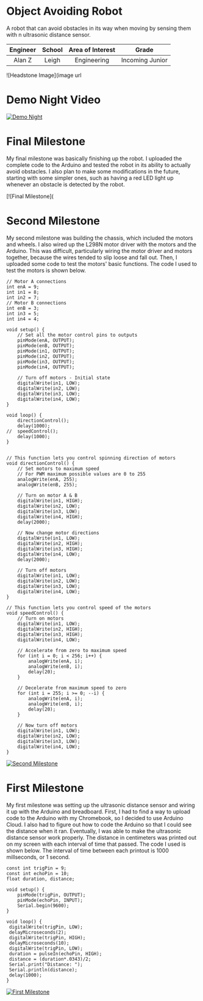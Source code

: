﻿# Object Avoiding Robot
A robot that can avoid obstacles in its way when moving by sensing them with n ultrasonic distance sensor.

| **Engineer** | **School** | **Area of Interest** | **Grade** |
|:--:|:--:|:--:|:--:|
| Alan Z | Leigh | Engineering | Incoming Junior

![Headstone Image](image url
  
# Demo Night Video

[![Demo Night](https://res.cloudinary.com/marcomontalbano/image/upload/v1627057413/video_to_markdown/images/youtube--H4ReZvbjj-w-c05b58ac6eb4c4700831b2b3070cd403.jpg)](https://www.youtube.com/watch?v=H4ReZvbjj-w&list=PLe-u_DjFx7eushLEouC1Aq0dlQR5Em00U&index=11 "Alan Z Demo Night")


# Final Milestone

My final milestone was basically finishing up the robot. I uploaded the complete code to the Arduino and tested the robot in its ability to actually avoid obstacles. I also plan to make some modifications in the future, starting with some simpler ones, such as having a red LED light up whenever an obstacle is detected by the robot.

[![Final Milestone](

# Second Milestone

My second milestone was building the chassis, which included the motors and wheels. I also wired up the L298N motor driver with the motors and the Arduino. This was difficult, particularly wiring the motor driver and motors together, because the wires tended to slip loose and fall out. Then, I uploaded some code to test the motors' basic functions. The code I used to test the motors is shown below.

```
// Motor A connections
int enA = 9;
int in1 = 8;
int in2 = 7;
// Motor B connections
int enB = 3;
int in3 = 5;
int in4 = 4;

void setup() {
	// Set all the motor control pins to outputs
	pinMode(enA, OUTPUT);
	pinMode(enB, OUTPUT);
	pinMode(in1, OUTPUT);
	pinMode(in2, OUTPUT);
	pinMode(in3, OUTPUT);
	pinMode(in4, OUTPUT);
	
	// Turn off motors - Initial state
	digitalWrite(in1, LOW);
	digitalWrite(in2, LOW);
	digitalWrite(in3, LOW);
	digitalWrite(in4, LOW);
}

void loop() {
	directionControl();
	delay(1000);
//	speedControl();
	delay(1000);
}


// This function lets you control spinning direction of motors
void directionControl() {
	// Set motors to maximum speed
	// For PWM maximum possible values are 0 to 255
	analogWrite(enA, 255);
	analogWrite(enB, 255);

	// Turn on motor A & B
	digitalWrite(in1, HIGH);
	digitalWrite(in2, LOW);
	digitalWrite(in3, LOW);
	digitalWrite(in4, HIGH);
	delay(2000);
	
	// Now change motor directions
	digitalWrite(in1, LOW);
	digitalWrite(in2, HIGH);
	digitalWrite(in3, HIGH);
	digitalWrite(in4, LOW);
	delay(2000);
	
	// Turn off motors
	digitalWrite(in1, LOW);
	digitalWrite(in2, LOW);
	digitalWrite(in3, LOW);
	digitalWrite(in4, LOW);
}

// This function lets you control speed of the motors
void speedControl() {
	// Turn on motors
	digitalWrite(in1, LOW);
	digitalWrite(in2, HIGH);
	digitalWrite(in3, HIGH);
	digitalWrite(in4, LOW);

	// Accelerate from zero to maximum speed
	for (int i = 0; i < 256; i++) {
		analogWrite(enA, i);
		analogWrite(enB, i);
		delay(20);
	}
	
	// Decelerate from maximum speed to zero
	for (int i = 255; i >= 0; --i) {
		analogWrite(enA, i);
		analogWrite(enB, i);
		delay(20);
	}
	
	// Now turn off motors
	digitalWrite(in1, LOW);
	digitalWrite(in2, LOW);
	digitalWrite(in3, LOW);
	digitalWrite(in4, LOW);
}
```

[![Second Milestone](https://res.cloudinary.com/marcomontalbano/image/upload/v1626886019/video_to_markdown/images/youtube--hsiMysgAM8c-c05b58ac6eb4c4700831b2b3070cd403.jpg)](https://youtu.be/hsiMysgAM8c "Alan Z Milestone 2")


# First Milestone

My first milestone was setting up the ultrasonic distance sensor and wiring it up with the Arduino and breadboard. First, I had to find a way to upload code to the Arduino with my Chromebook, so I decided to use Arduino Cloud. I also had to figure out how to code the Arduino so that I could see the distance when it ran. Eventually, I was able to make the ultrasonic distance sensor work properly. The distance in centimeters was printed out on my screen with each interval of time that passed. The code I used is shown below. The interval of time between each printout is 1000 millseconds, or 1 second.

```
const int trigPin = 9; 
const int echoPin = 10;
float duration, distance; 

void setup() {
    pinMode(trigPin, OUTPUT); 
    pinMode(echoPin, INPUT); 
    Serial.begin(9600); 
}

void loop() {
 digitalWrite(trigPin, LOW); 
 delayMicroseconds(2); 
 digitalWrite(trigPin, HIGH); 
 delayMicroseconds(10); 
 digitalWrite(trigPin, LOW); 
 duration = pulseIn(echoPin, HIGH); 
 distance = (duration*.0343)/2; 
 Serial.print("Distance: "); 
 Serial.println(distance); 
 delay(1000); 
}
```

[![First Milestone](https://res.cloudinary.com/marcomontalbano/image/upload/v1626452357/video_to_markdown/images/youtube--52GaqGRs94M-c05b58ac6eb4c4700831b2b3070cd403.jpg)](https://youtu.be/52GaqGRs94M "Alan Z Milestone 1")


